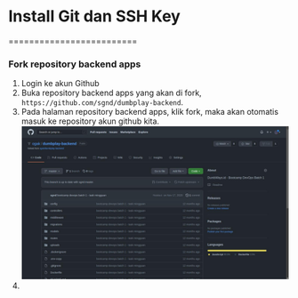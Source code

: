 # Install Git dan SSH Key
=========================

### Fork repository backend apps ###

1. Login ke akun Github
2. Buka repository backend apps yang akan di fork, ```https://github.com/sgnd/dumbplay-backend```.
3. Pada halaman repository backend apps, klik fork, maka akan otomatis masuk ke repository akun github kita.
![Git dan SSH Key](screenshot/gambar0.jpg)
4. 
